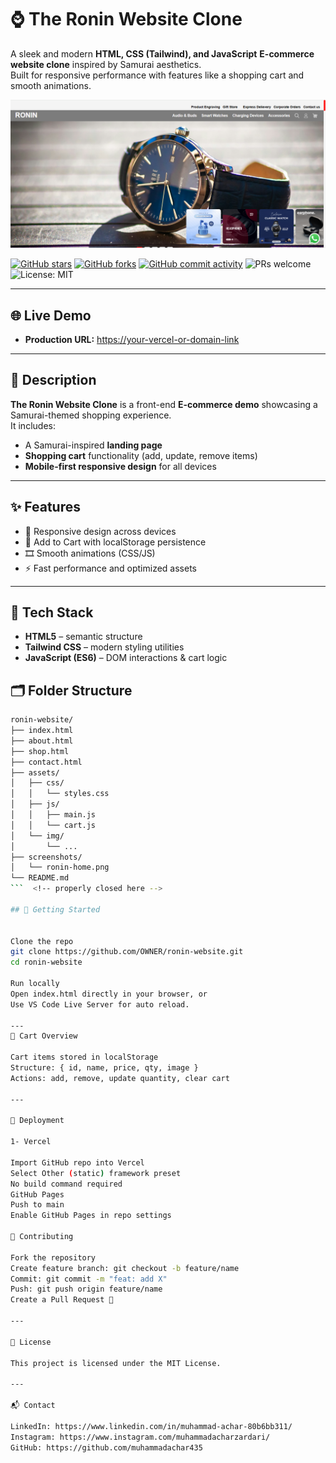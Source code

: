 #  ⌚ The Ronin Website Clone

A sleek and modern **HTML, CSS (Tailwind), and JavaScript** **E-commerce website clone** inspired by Samurai aesthetics.  
Built for responsive performance with features like a shopping cart and smooth animations.

![Screenshot](https://github.com/muhammadachar435/Ronin-Website/blob/d886be29f28f9cd5114a9b9a7471340fadb69635/LandingPage.png)

<p align="left">
  <a href="https://github.com/OWNER/ronin-website/stargazers"><img alt="GitHub stars" src="https://img.shields.io/github/stars/OWNER/ronin-website?style=social"></a>
  <a href="https://github.com/OWNER/ronin-website/network/members"><img alt="GitHub forks" src="https://img.shields.io/github/forks/OWNER/ronin-website?style=social"></a>
  <a href="https://github.com/OWNER/ronin-website/commits"><img alt="GitHub commit activity" src="https://img.shields.io/github/commit-activity/t/OWNER/ronin-website?style=social&logo=github"></a>
  <img alt="PRs welcome" src="https://img.shields.io/badge/PRs-welcome-ff69b4.svg?style=flat">
  <img alt="License: MIT" src="https://img.shields.io/badge/License-MIT-informational">
</p>

---

## 🌐 Live Demo

* **Production URL:** [https://your-vercel-or-domain-link](https://ronin-website-two.vercel.app/) 

---

## 📝 Description

**The Ronin Website Clone** is a front-end **E-commerce demo** showcasing a Samurai-themed shopping experience.  
It includes:  

* A Samurai-inspired **landing page**  
* **Shopping cart** functionality (add, update, remove items)  
* **Mobile-first responsive design** for all devices  

---

## ✨ Features

* 📱 Responsive design across devices  
* 🛒 Add to Cart with localStorage persistence  
* 🎞️ Smooth animations (CSS/JS)  
* ⚡ Fast performance and optimized assets  

---

## 🧰 Tech Stack

* **HTML5** – semantic structure  
* **Tailwind CSS** – modern styling utilities  
* **JavaScript (ES6)** – DOM interactions & cart logic  

## 🗂️ Folder Structure

```bash
ronin-website/
├── index.html
├── about.html
├── shop.html
├── contact.html
├── assets/
│   ├── css/
│   │   └── styles.css
│   ├── js/
│   │   ├── main.js
│   │   └── cart.js
│   └── img/
│       └── ...
├── screenshots/
│   └── ronin-home.png
└── README.md
```  <!-- properly closed here -->

## 🚀 Getting Started


Clone the repo
git clone https://github.com/OWNER/ronin-website.git
cd ronin-website

Run locally
Open index.html directly in your browser, or
Use VS Code Live Server for auto reload.

---
🛒 Cart Overview

Cart items stored in localStorage
Structure: { id, name, price, qty, image }
Actions: add, remove, update quantity, clear cart

---

🚢 Deployment

1- Vercel

Import GitHub repo into Vercel
Select Other (static) framework preset
No build command required
GitHub Pages
Push to main
Enable GitHub Pages in repo settings

🤝 Contributing

Fork the repository
Create feature branch: git checkout -b feature/name
Commit: git commit -m "feat: add X"
Push: git push origin feature/name
Create a Pull Request 🎉

---

📄 License

This project is licensed under the MIT License.

---

📬 Contact

LinkedIn: https://www.linkedin.com/in/muhammad-achar-80b6bb311/
Instagram: https://www.instagram.com/muhammadacharzardari/
GitHub: https://github.com/muhammadachar435
